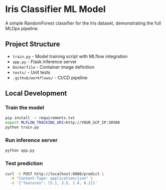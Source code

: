# Iris Classifier ML Model

A simple RandomForest classifier for the Iris dataset, demonstrating the full MLOps pipeline.

## Project Structure
- `train.py` - Model training script with MLflow integration
- `app.py` - Flask inference server
- `Dockerfile` - Container image definition
- `tests/` - Unit tests
- `.github/workflows/` - CI/CD pipeline

## Local Development

### Train the model
```bash
pip install -r requirements.txt
export MLFLOW_TRACKING_URI=http://YOUR_GCP_IP:30500
python train.py
```

### Run inference server
```bash
python app.py
```

### Test prediction
```bash
curl -X POST http://localhost:8080/predict \
  -H "Content-Type: application/json" \
  -d '{"features": [5.1, 3.5, 1.4, 0.2]}'
```
